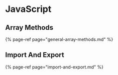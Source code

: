 # JavaScript

## Array Methods

{% page-ref page="general-array-methods.md" %}

## Import And Export

{% page-ref page="import-and-export.md" %}


